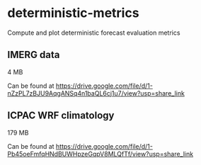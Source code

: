 # deterministic-metrics
Compute and plot deterministic forecast evaluation metrics

## IMERG data
4 MB

Can be found at https://drive.google.com/file/d/1-nZzPL7zBJU9AqgANSq4n1baQL6cj1u7/view?usp=share_link

## ICPAC WRF climatology
179 MB

Can be found at https://drive.google.com/file/d/1-Pb45oeFmfqHNdBUWHpzeGqpV8MLQfTf/view?usp=share_link
